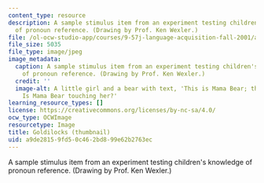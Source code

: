 ```yaml
---
content_type: resource
description: A sample stimulus item from an experiment testing children's knowledge
  of pronoun reference. (Drawing by Prof. Ken Wexler.)
file: /ol-ocw-studio-app/courses/9-57j-language-acquisition-fall-2001/a9de28159fd50c462bd899e62b2763ec_9-57f01-th.jpg
file_size: 5035
file_type: image/jpeg
image_metadata:
  caption: A sample stimulus item from an experiment testing children's knowledge
    of pronoun reference. (Drawing by Prof. Ken Wexler.)
  credit: ''
  image-alt: A little girl and a bear with text, 'This is Mama Bear; this is Goldilocks.
    Is Mama Bear touching her?'
learning_resource_types: []
license: https://creativecommons.org/licenses/by-nc-sa/4.0/
ocw_type: OCWImage
resourcetype: Image
title: Goldilocks (thumbnail)
uid: a9de2815-9fd5-0c46-2bd8-99e62b2763ec
---
```

A sample stimulus item from an experiment testing children's knowledge of pronoun reference. (Drawing by Prof. Ken Wexler.)